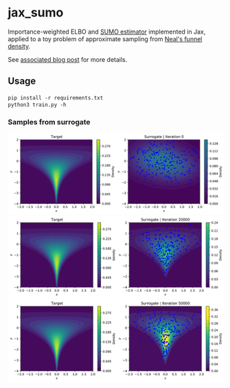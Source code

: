 # jax_sumo
Importance-weighted ELBO and [SUMO estimator](https://openreview.net/pdf?id=SylkYeHtwr) implemented in Jax, applied to a toy problem of approximate sampling from [Neal's funnel density](https://projecteuclid.org/euclid.aos/1056562461). 

See [associated blog post](https://justin-tan.github.io/blog/2020/07/21/Latent-variable-models-in-JAX) for more details.

## Usage
```
pip install -r requirements.txt
python3 train.py -h
```

### Samples from surrogate
![Image](/assets/density_0.png)
![Image](/assets/density_20000.png)
![Image](/assets/density_50000.png)

